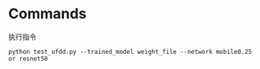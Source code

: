 # Commands

执行指令

```Shell
python test_ufdd.py --trained_model weight_file --network mobile0.25 or resnet50
```
